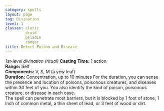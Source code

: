 ```yaml
---
category: spells
layout: page
tag: Divination
level: 1
classes: cleric
         druid
         paladin
         ranger
title: Detect Poison and Disease 
---
```

_1st-level divination (ritual)_ 
**Casting Time:** 1 action    
**Range:** Self    
**Components:** V, S, M (a yew leaf)    
**Duration:** Concentration, up to 10 minutes 
For the duration, you can sense the presence and location of poisons, poisonous creatures, and diseases within 30 feet of you. You also identify the kind of poison, poisonous creature, or disease in each case.    
The spell can penetrate most barriers, but it is blocked by 1 foot of stone, 1 inch of common metal, a thin sheet of lead, or 3 feet of wood or dirt. 
